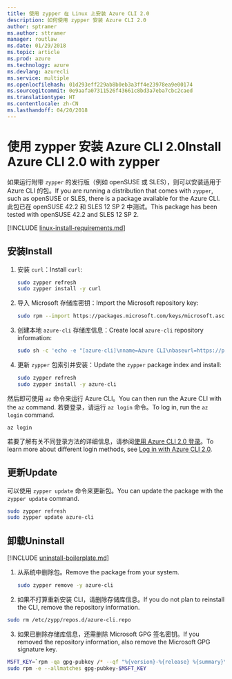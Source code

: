 ```yaml
---
title: 使用 zypper 在 Linux 上安装 Azure CLI 2.0
description: 如何使用 zypper 安装 Azure CLI 2.0
author: sptramer
ms.author: sttramer
manager: routlaw
ms.date: 01/29/2018
ms.topic: article
ms.prod: azure
ms.technology: azure
ms.devlang: azurecli
ms.service: multiple
ms.openlocfilehash: 01d293eff229ab8b0eb3a3ff4e23978ea9e00174
ms.sourcegitcommit: 0e9aafa07311526f43661c8bd3a7eba7cbc2caed
ms.translationtype: HT
ms.contentlocale: zh-CN
ms.lasthandoff: 04/20/2018
---
```

# <a name="install-azure-cli-20-with-zypper"></a><span data-ttu-id="dc330-103">使用 zypper 安装 Azure CLI 2.0</span><span class="sxs-lookup"><span data-stu-id="dc330-103">Install Azure CLI 2.0 with zypper</span></span>

<span data-ttu-id="dc330-104">如果运行附带 `zypper` 的发行版（例如 openSUSE 或 SLES），则可以安装适用于 Azure CLI 的包。</span><span class="sxs-lookup"><span data-stu-id="dc330-104">If you are running a distribution that comes with `zypper`, such as openSUSE or SLES, there is a package available for the Azure CLI.</span></span> <span data-ttu-id="dc330-105">此包已在 openSUSE 42.2 和 SLES 12 SP 2 中测试。</span><span class="sxs-lookup"><span data-stu-id="dc330-105">This package has been tested with openSUSE 42.2 and SLES 12 SP 2.</span></span>

[!INCLUDE [linux-install-requirements.md](includes/linux-install-requirements.md)]

## <a name="install"></a><span data-ttu-id="dc330-106">安装</span><span class="sxs-lookup"><span data-stu-id="dc330-106">Install</span></span>

1. <span data-ttu-id="dc330-107">安装 `curl`：</span><span class="sxs-lookup"><span data-stu-id="dc330-107">Install `curl`:</span></span>

   ```bash
   sudo zypper refresh
   sudo zypper install -y curl
   ```

2. <span data-ttu-id="dc330-108">导入 Microsoft 存储库密钥：</span><span class="sxs-lookup"><span data-stu-id="dc330-108">Import the Microsoft repository key:</span></span>

   ```bash
   sudo rpm --import https://packages.microsoft.com/keys/microsoft.asc
   ```

3. <span data-ttu-id="dc330-109">创建本地 `azure-cli` 存储库信息：</span><span class="sxs-lookup"><span data-stu-id="dc330-109">Create local `azure-cli` repository information:</span></span>

   ```bash
   sudo sh -c 'echo -e "[azure-cli]\nname=Azure CLI\nbaseurl=https://packages.microsoft.com/yumrepos/azure-cli\nenabled=1\ntype=rpm-md\ngpgcheck=1\ngpgkey=https://packages.microsoft.com/keys/microsoft.asc" > /etc/zypp/repos.d/azure-cli.repo'
   ```

4. <span data-ttu-id="dc330-110">更新 `zypper` 包索引并安装：</span><span class="sxs-lookup"><span data-stu-id="dc330-110">Update the `zypper` package index and install:</span></span>

   ```bash
   sudo zypper refresh
   sudo zypper install -y azure-cli
   ```

<span data-ttu-id="dc330-111">然后即可使用 `az` 命令来运行 Azure CLI。</span><span class="sxs-lookup"><span data-stu-id="dc330-111">You can then run the Azure CLI with the `az` command.</span></span> <span data-ttu-id="dc330-112">若要登录，请运行 `az login` 命令。</span><span class="sxs-lookup"><span data-stu-id="dc330-112">To log in, run the `az login` command.</span></span>

```azurecli
az login
```

<span data-ttu-id="dc330-113">若要了解有关不同登录方法的详细信息，请参阅[使用 Azure CLI 2.0 登录](authenticate-azure-cli.md)。</span><span class="sxs-lookup"><span data-stu-id="dc330-113">To learn more about different login methods, see [Log in with Azure CLI 2.0](authenticate-azure-cli.md).</span></span>

## <a name="update"></a><span data-ttu-id="dc330-114">更新</span><span class="sxs-lookup"><span data-stu-id="dc330-114">Update</span></span>

<span data-ttu-id="dc330-115">可以使用 `zypper update` 命令来更新包。</span><span class="sxs-lookup"><span data-stu-id="dc330-115">You can update the package with the `zypper update` command.</span></span>

```bash
sudo zypper refresh
sudo zypper update azure-cli
```

## <a name="uninstall"></a><span data-ttu-id="dc330-116">卸载</span><span class="sxs-lookup"><span data-stu-id="dc330-116">Uninstall</span></span>

[!INCLUDE [uninstall-boilerplate.md](includes/uninstall-boilerplate.md)]

1. <span data-ttu-id="dc330-117">从系统中删除包。</span><span class="sxs-lookup"><span data-stu-id="dc330-117">Remove the package from your system.</span></span>

    ```bash
    sudo zypper remove -y azure-cli
    ```

2. <span data-ttu-id="dc330-118">如果不打算重新安装 CLI，请删除存储库信息。</span><span class="sxs-lookup"><span data-stu-id="dc330-118">If you do not plan to reinstall the CLI, remove the repository information.</span></span>

  ```bash
  sudo rm /etc/zypp/repos.d/azure-cli.repo
  ```

3. <span data-ttu-id="dc330-119">如果已删除存储库信息，还需删除 Microsoft GPG 签名密钥。</span><span class="sxs-lookup"><span data-stu-id="dc330-119">If you removed the repository information, also remove the Microsoft GPG signature key.</span></span>

  ```bash
  MSFT_KEY=`rpm -qa gpg-pubkey /* --qf "%{version}-%{release} %{summary}\n" | grep Microsoft | awk '{print $1}'`
  sudo rpm -e --allmatches gpg-pubkey-$MSFT_KEY
  ```

